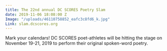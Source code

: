```yaml
---
title: The 22nd annual DC SCORES Poetry Slam
date: 2019-11-06 18:08:00 Z
Image: "/uploads/46110758852_eafc3c8fd6_k.jpg"
Link: slam.dcscores.org
---
```


Mark your calendars! DC SCORES poet-athletes will be hitting the stage on November 19-21, 2019 to perform their original spoken-word poetry. 